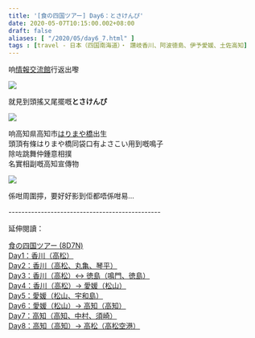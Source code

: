 ```yaml
---
title: '[食の四国ツアー] Day6：とさけんぴ'
date: 2020-05-07T10:15:00.002+08:00
draft: false
aliases: [ "/2020/05/day6_7.html" ]
tags : [travel - 日本（四国南海道）・ 讚岐香川、阿波徳島、伊予愛媛、土佐高知]
---
```


响[情報交流館](https://hidie.net/shikoku6n/)行返出嚟  

![](/images/shikoku6o.jpg)

就見到頭搖又尾擺嘅**とさけんぴ**  

![](/images/shikoku6o1.jpg)

响高知県高知市[はりまや橋](https://hidie.net/shikoku6p/)出生  
頭頂有條はりまや橋同袋口有よさこい用到嘅鳴子  
除咗跳舞仲鍾意相撲  
名實相副嘅高知宣傳物  

![](/images/shikoku6o2.jpg)

係咁周圍擰，要好好影到佢都唔係咁易...  
  
  
\-----------------------------------------------  
  

延伸閱讀：

[食の四国ツアー (8D7N)](https://www.hidie.net/2020/05/8d7n.html)  
[Day1：香川（高松）](https://www.hidie.net/2017/08/day1.html)  
[Day2：香川（高松、丸亀、琴平）](https://www.hidie.net/2017/08/day2.html)  
[Day3：香川（高松）↔ 徳島（鳴門、徳島）](https://www.hidie.net/2017/08/day3.html)  
[Day4：香川（高松）→ 愛媛（松山）](https://www.hidie.net/2017/08/day4.html)  
[Day5：愛媛（松山、宇和島）](https://www.hidie.net/2017/08/day5.html)  
[Day6：愛媛（松山）→ 高知（高知）](https://www.hidie.net/2017/08/day6.html)  
[Day7：高知（高知、中村、須崎）](https://www.hidie.net/2017/08/day7.html)  
[Day8：高知（高知）→ 高松（高松空港）](https://www.hidie.net/2017/08/day8.html)